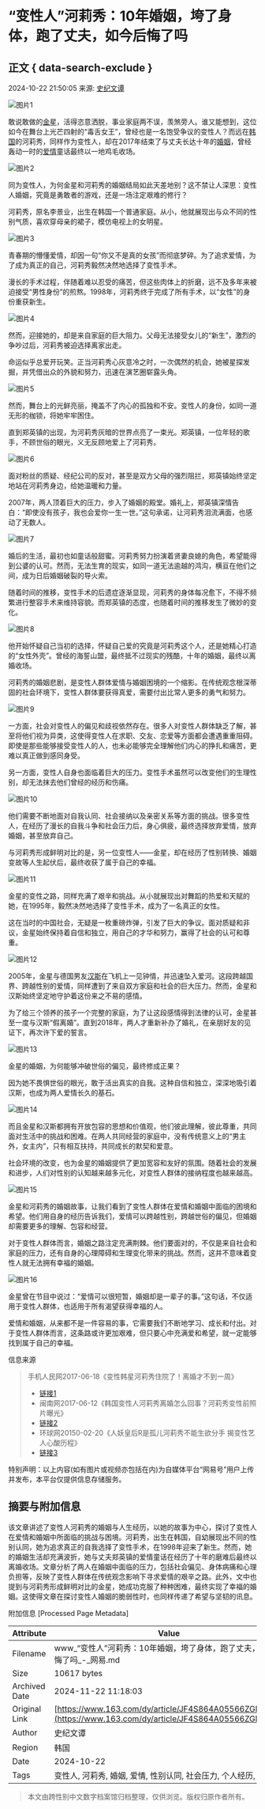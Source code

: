# “变性人”河莉秀：10年婚姻，垮了身体，跑了丈夫，如今后悔了吗

## 正文 { data-search-exclude }


2024-10-22 21:50:05 来源: [史纪文谭](https://www.163.com/dy/media/T1708926689821.html)

![图片1](https://nimg.ws.126.net/?url=http%3A%2F%2Fdingyue.ws.126.net%2F2024%2F1022%2F55efe0b2j00slrfr6002fd000q200usm.jpg&thumbnail=660x2147483647&quality=80&type=jpg)

敢说敢做的[金星](https://ent.163.com/keywords/9/d/91d1661f/1.html)，活得恣意洒脱，事业家庭两不误，羡煞旁人。谁又能想到，这位如今在舞台上光芒四射的“毒舌女王”，曾经也是一名饱受争议的变性人？而远在[韩国](https://ent.163.com/keywords/9/e/97e956fd/1.html)的河莉秀，同样作为变性人，却在2017年结束了与丈夫长达十年的[婚姻](https://ent.163.com/keywords/5/5/5a5a59fb/1.html)，曾经轰动一时的[爱情](https://ent.163.com/keywords/7/3/723160c5/1.html)童话最终以一地鸡毛收场。

![图片2](https://nimg.ws.126.net/?url=http%3A%2F%2Fdingyue.ws.126.net%2F2024%2F1022%2F0697be5aj00slrfr6001fd000oi00hkm.jpg&thumbnail=660x2147483647&quality=80&type=jpg)

同为变性人，为何金星和河莉秀的婚姻结局如此天差地别？这不禁让人深思：变性人婚姻，究竟是勇敢者的游戏，还是一场注定艰难的修行？

河莉秀，原名李景业，出生在韩国一个普通家庭。从小，他就展现出与众不同的性别气质，喜欢穿母亲的裙子，模仿电视上的女明星。

![图片3](https://nimg.ws.126.net/?url=http%3A%2F%2Fdingyue.ws.126.net%2F2024%2F1022%2F0b41bafbj00slrfr7002zd000xs00lwm.jpg&thumbnail=660x2147483647&quality=80&type=jpg)

青春期的懵懂爱情，却因一句“你又不是真的女孩”而彻底梦碎。为了追求爱情，为了成为真正的自己，河莉秀毅然决然地选择了变性手术。

漫长的手术过程，伴随着难以忍受的痛苦，但这些肉体上的折磨，远不及多年来被迫接受“男性身份”的煎熬。1998年，河莉秀终于完成了所有手术，以“女性”的身份重获新生。

![图片4](https://nimg.ws.126.net/?url=http%3A%2F%2Fdingyue.ws.126.net%2F2024%2F1022%2F1b84dd6ej00slrfr70031d000rs00vsm.jpg&thumbnail=660x2147483647&quality=80&type=jpg)

然而，迎接她的，却是来自家庭的巨大阻力。父母无法接受女儿的“新生”，激烈的争吵过后，河莉秀被迫选择离家出走。

命运似乎总爱开玩笑。正当河莉秀心灰意冷之时，一次偶然的机会，她被星探发掘，并凭借出众的外貌和努力，迅速在演艺圈崭露头角。

![图片5](https://nimg.ws.126.net/?url=http%3A%2F%2Fdingyue.ws.126.net%2F2024%2F1022%2F309e36dbj00slrfr6002wd000rs00vam.jpg&thumbnail=660x2147483647&quality=80&type=jpg)

然而，舞台上的光鲜亮丽，掩盖不了内心的孤独和不安。变性人的身份，如同一道无形的枷锁，将她牢牢困住。

直到郑英镇的出现，为河莉秀灰暗的世界点亮了一束光。郑英镇，一位年轻的歌手，不顾世俗的眼光，义无反顾地爱上了河莉秀。

![图片6](https://nimg.ws.126.net/?url=http%3A%2F%2Fdingyue.ws.126.net%2F2024%2F1022%2F7daf64c2j00slrfr700bsd000nn00dvm.jpg&thumbnail=660x2147483647&quality=80&type=jpg)

面对粉丝的质疑、经纪公司的反对，甚至是双方父母的强烈阻拦，郑英镇始终坚定地站在河莉秀身边，给她温暖和力量。

2007年，两人顶着巨大的压力，步入了婚姻的殿堂。婚礼上，郑英镇深情告白：“即使没有孩子，我也会爱你一生一世。”这句承诺，让河莉秀泪流满面，也感动了无数人。

![图片7](https://nimg.ws.126.net/?url=http%3A%2F%2Fdingyue.ws.126.net%2F2024%2F1022%2F56a4a2b2j00slrfr60026d000xu00m0m.jpg&thumbnail=660x2147483647&quality=80&type=jpg)

婚后的生活，最初也如童话般甜蜜。河莉秀努力扮演着贤妻良媳的角色，希望能得到公婆的认可。然而，无法生育的现实，如同一道无法逾越的鸿沟，横亘在他们之间，成为日后婚姻破裂的导火索。

随着时间的推移，变性手术的后遗症逐渐显现，河莉秀的身体每况愈下，不得不频繁进行整容手术来维持容貌。而郑英镇的态度，也随着时间的推移发生了微妙的变化。

![图片8](https://nimg.ws.126.net/?url=http%3A%2F%2Fdingyue.ws.126.net%2F2024%2F1022%2F3f044514j00slrfr700bsd000pd00e4m.jpg&thumbnail=660x2147483647&quality=80&type=jpg)

他开始怀疑自己当初的选择，怀疑自己爱的究竟是河莉秀这个人，还是她精心打造的“女性外壳”。曾经的海誓山盟，最终抵不过现实的残酷，十年的婚姻，最终以离婚收场。

河莉秀的婚姻悲剧，是变性人群体爱情与婚姻困境的一个缩影。在传统观念根深蒂固的社会环境下，变性人群体要获得真爱，需要付出比常人更多的勇气和努力。

![图片9](https://nimg.ws.126.net/?url=http%3A%2F%2Fdingyue.ws.126.net%2F2024%2F1022%2F21cf4966j00slrfr6002dd000zk00k0m.jpg&thumbnail=660x2147483647&quality=80&type=jpg)

一方面，社会对变性人的偏见和歧视依然存在。很多人对变性人群体缺乏了解，甚至将他们视为异类，这使得变性人在求职、交友、恋爱等方面都会遭遇重重阻碍。即使是那些能够接受变性人的人，也未必能够完全理解他们内心的挣扎和痛苦，更难以真正做到感同身受。

另一方面，变性人自身也面临着巨大的压力。变性手术虽然可以改变他们的生理性别，却无法抹去他们曾经的经历和伤痛。

![图片10](https://nimg.ws.126.net/?url=http%3A%2F%2Fdingyue.ws.126.net%2F2024%2F1022%2F48ff895ej00slrfr7002td000zk00zkm.jpg&thumbnail=660x2147483647&quality=80&type=jpg)

他们需要不断地面对自我认同、社会接纳以及亲密关系等方面的挑战。很多变性人，在经历了漫长的自我斗争和社会压力后，身心俱疲，最终选择放弃爱情，放弃婚姻，甚至放弃自己。

与河莉秀形成鲜明对比的是，另一位变性人——金星，却在经历了性别转换、婚姻变故等人生起伏后，最终收获了属于自己的幸福。

![图片11](https://nimg.ws.126.net/?url=http%3A%2F%2Fdingyue.ws.126.net%2F2024%2F1022%2Fb09f87a5j00slrfr6002ld000rs00sqm.jpg&thumbnail=660x2147483647&quality=80&type=jpg)

金星的变性之路，同样充满了艰辛和挑战。从小就展现出对舞蹈的热爱和天赋的她，在1995年，毅然决然地选择了变性手术，成为了一名真正的女性。

这在当时的中国社会，无疑是一枚重磅炸弹，引发了巨大的争议。面对质疑和非议，金星始终保持着自信和独立，用自己的才华和努力，赢得了社会的认可和尊重。

![图片12](https://nimg.ws.126.net/?url=http%3A%2F%2Fdingyue.ws.126.net%2F2024%2F1022%2F0ea3f869j00slrfr6001ad000p000gom.jpg&thumbnail=660x2147483647&quality=80&type=jpg)

2005年，金星与德国男友[汉斯](https://ent.163.com/keywords/6/4/6c4965af/1.html)在飞机上一见钟情，并迅速坠入爱河。这段跨越国界、跨越性别的爱情，同样遭到了来自双方家庭和社会的巨大压力。然而，金星和汉斯始终坚定地守护着这份来之不易的感情。

为了给三个领养的孩子一个完整的家庭，为了让这段感情得到法律的认可，金星甚至一度与汉斯“假离婚”。直到2018年，两人才重新补办了婚礼，在亲朋好友的见证下，再次许下爱的誓言。

![图片13](https://nimg.ws.126.net/?url=http%3A%2F%2Fdingyue.ws.126.net%2F2024%2F1022%2F6693e69cj00slrfr70036d000ze00zkm.jpg&thumbnail=660x2147483647&quality=80&type=jpg)

金星的婚姻，为何能够冲破世俗的偏见，最终修成正果？

因为她不畏惧世俗的眼光，敢于活出真实的自我。这种自信和独立，深深地吸引着汉斯，也成为两人爱情长久的基石。

![图片14](https://nimg.ws.126.net/?url=http%3A%2F%2Fdingyue.ws.126.net%2F2024%2F1022%2Fe1bb9f57j00slrfr6001bd000lv00c5m.jpg&thumbnail=660x2147483647&quality=80&type=jpg)

而且金星和汉斯都拥有开放包容的思想和价值观，他们彼此理解，彼此尊重，共同面对生活中的挑战和困难。在两人共同经营的家庭中，没有传统意义上的“男主外，女主内”，只有相互扶持，共同成长的默契和爱意。

社会环境的改变，也为金星的婚姻提供了更加宽容和友好的氛围。随着社会的发展和进步，人们对性别的认知越来越多元化，对变性人群体的接纳程度也越来越高。

![图片15](https://nimg.ws.126.net/?url=http%3A%2F%2Fdingyue.ws.126.net%2F2024%2F1022%2F628cef02j00slrfr6001od000rs00w4m.jpg&thumbnail=660x2147483647&quality=80&type=jpg)

金星和河莉秀的婚姻故事，让我们看到了变性人群体在爱情和婚姻中面临的困境和希望。他们用自身的经历告诉我们，爱情可以跨越性别，跨越世俗的偏见，但婚姻却需要更多的理解、包容和经营。

对于变性人群体而言，婚姻之路注定充满荆棘。他们要面对的，不仅是来自社会和家庭的压力，还有自身的心理障碍和生理变化带来的挑战。然而，这并不意味着变性人就无法拥有幸福的婚姻。

![图片16](https://nimg.ws.126.net/?url=http%3A%2F%2Fdingyue.ws.126.net%2F2024%2F1022%2F476c9eafj00slrfr6002ld000zk00k0m.jpg&thumbnail=660x2147483647&quality=80&type=jpg)

金星曾在节目中说过：“爱情可以很短暂，婚姻却是一辈子的事。”这句话，不仅适用于变性人群体，也适用于所有渴望获得幸福的人。

爱情和婚姻，从来都不是一件容易的事，它需要我们不断地学习、成长和付出。对于变性人群体而言，这条路或许更加艰难，但只要心中充满爱和希望，就一定能够找到属于自己的幸福。

信息来源

> 手机人民网2017-06-18《变性韩星河莉秀住院了！离婚才不到一周》
> -   [链接1](http://m.people.cn/n4/2017/0618/c959-9167213.html)
> -   闽南网2017-06-12《韩国变性人河莉秀离婚怎么回事？河莉秀变性前照片曝光》
> -   [链接2](http://www.mnw.cn/news/ent/1741070.html)
> -   环球网20150-02-20《人妖皇后R是孤儿河莉秀不能生欲分手 揭变性艺人心酸历程》
> -   [链接3](https://world.huanqiu.com/article/9CaKrnJI1zV)

特别声明：以上内容(如有图片或视频亦包括在内)为自媒体平台“网易号”用户上传并发布，本平台仅提供信息存储服务。

## 摘要与附加信息

<!-- tcd_abstract -->
该文章讲述了变性人河莉秀的婚姻与人生经历，以她的故事为中心，探讨了变性人在爱情和婚姻中所面临的挑战与困境。河莉秀，出生在韩国，自幼展现出不同的性别认同，她为追求真正的自我选择了变性手术，在1998年迎来了新生。然而，她的婚姻生活却充满波折，她与丈夫郑英镇的爱情童话在经历了十年的磨难后最终以离婚收场。文章分析了两人在婚姻中面临的压力，包括社会偏见、身体病痛和心理负担等，反映了变性人群体在传统观念影响下寻求爱情的艰辛之路。此外，文中也提到与河莉秀形成鲜明对比的金星，她成功克服了种种困难，最终实现了幸福的婚姻。这使得文章在探讨变性人婚姻的脆弱性时，也同样传递了希望与坚韧的讯息。
<!-- tcd_abstract_end -->

附加信息 [Processed Page Metadata]

| Attribute       | Value                                  |
|-----------------|----------------------------------------|
| Filename        | www_“变性人”河莉秀：10年婚姻，垮了身体，跑了丈夫，如今后悔了吗_-_网易.md                             |
| Size            | 10617 bytes                           |
| Archived Date   | 2024-11-22 11:18:03                             |
| Original Link   | [https://www.163.com/dy/article/JF4S864A05566ZGM.html](https://www.163.com/dy/article/JF4S864A05566ZGM.html)                       |
| Author          | 史纪文谭                               |
| Region          | 韩国                               |
| Date            | 2024-10-22                                 |
| Tags            | 变性人, 河莉秀, 婚姻, 爱情, 性别认同, 社会压力, 个人经历, 金星                                 |
>
> 本文由跨性别中文数字档案馆归档整理，仅供浏览。版权归原作者所有。
>